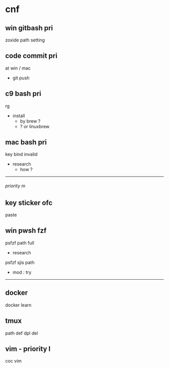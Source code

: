 
# cnf


## win gitbash pri

zoxide path setting


## code commit pri

at win / mac
- git push


## c9 bash pri

rg
- install
  - by brew ?
  - ? or linuxbrew


## mac bash pri

key bind invalid
- research
  - how ?


---

###### priority m

## key sticker ofc

paste


## win pwsh fzf

psfzf path full
- research


psfzf sjis path
- mod : try


---

## docker

docker learn


## tmux

path def dpl del


## vim  -  priority l

coc vim



